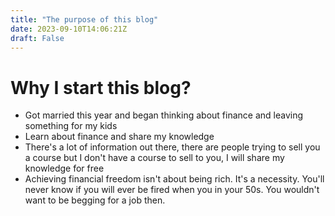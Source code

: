 ```yaml
---
title: "The purpose of this blog"
date: 2023-09-10T14:06:21Z
draft: False
---
```


# Why I start this blog?
- Got married this year and began thinking about finance and leaving something for my kids
- Learn about finance and share my knowledge
- There's a lot of information out there, there are people trying to sell you a course but I don't have a course to sell to you, I will share my knowledge for free
- Achieving financial freedom isn't about being rich. It's a necessity. You'll never know if you will ever be fired when you in your 50s. You wouldn't want to be begging for a job then. 
